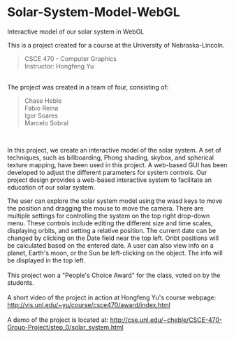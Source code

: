# Solar-System-Model-WebGL
Interactive model of our solar system in WebGL

This is a project created for a course at the University of Nebraska-Lincoln.<br>
<blockquote>
CSCE 470 - Computer Graphics<br>
Instructor: Hongfeng Yu<br>
</blockquote><br>
The project was created in a team of four, consisting of:<br>
<blockquote>
Chase Heble<br>
Fabio Reina<br>
Igor Soares<br>
Marcelo Sobral<br>
</blockquote><br>

In this project, we create an interactive model of the solar system. A set of techniques, such as billboarding, Phong shading, skybox, and spherical texture mapping, have been used in this project. A web-based GUI has been developed to adjust the different parameters for system controls. Our project design provides a web-based interactive system to facilitate an education of our solar system.<br>

The user can explore the solar system model using the wasd keys to move the position and dragging the mouse to move the camera. There are multiple settings for controlling the system on the top right drop-down menu. These controls include editing the different size and time scales, displaying orbits, and setting a relative position. The current date can be changed by clicking on the Date field near the top left. Oribt positions will be calculated based on the entered date. A user can also view info on a planet, Earth's moon, or the Sun be left-clicking on the object. The info will be displayed in the top left.<br>
<br>
This project won a "People's Choice Award" for the class, voted on by the students.<br>
<br>
A short video of the project in action at Hongfeng Yu's course webpage: http://vis.unl.edu/~yu/course/csce470/award/index.html<br>
<br>
A demo of the project is located at: http://cse.unl.edu/~cheble/CSCE-470-Group-Project/step_0/solar_system.html
